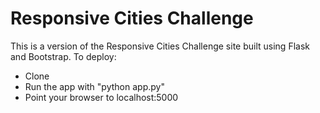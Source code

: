 # Responsive Cities Challenge

This is a version of the Responsive Cities Challenge site built using Flask and Bootstrap. To deploy:
  - Clone
  - Run the app with "python app.py"
  - Point your browser to localhost:5000
